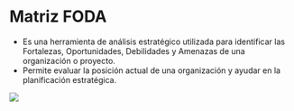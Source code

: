 # Matriz FODA
- Es una herramienta de análisis estratégico utilizada para identificar las Fortalezas, Oportunidades, Debilidades y Amenazas de una organización o proyecto.
- Permite evaluar la posición actual de una organización y ayudar en la planificación estratégica.

![](Empresa%20de%20Base%20Tecnológica%20II/img%20ebt2/Pasted%20image%2020240924230903.png)